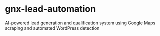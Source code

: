 # gnx-lead-automation
AI-powered lead generation and qualification system using Google Maps scraping and automated WordPress detection
